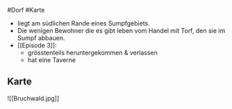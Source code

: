 #Dorf #Karte

- liegt am südlichen Rande eines Sumpfgebiets. 
- Die wenigen Bewohner die es gibt leben vom Handel mit Torf, den sie im Sumpf abbauen.
- [[Episode 3]]:
	- grösstenteils heruntergekommen & verlassen
	- hat eine Taverne

## Karte

![[Bruchwald.jpg]]

